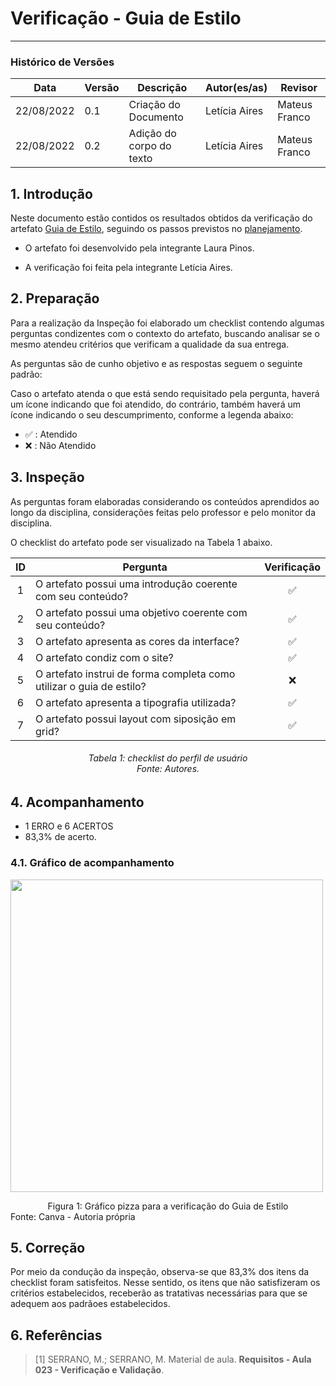 # Verificação - Guia de Estilo
***

### Histórico de Versões

**Data** | **Versão** | **Descrição** | **Autor(es/as)** | **Revisor** |
--- | --- | --- | --- | --- |
22/08/2022 | 0.1 | Criação do Documento | Letícia Aires | Mateus Franco
22/08/2022 | 0.2 | Adição do corpo do texto | Letícia Aires | Mateus Franco

## 1. Introdução

Neste documento estão contidos os resultados obtidos da verificação do artefato [Guia de Estilo](../analise-de-requisitos/guia-de-estilo.md), seguindo os passos previstos no [planejamento](planejamento-geral.md).

* O artefato foi desenvolvido pela integrante Laura Pinos.

* A verificação foi feita pela integrante Letícia Aires.


## 2. Preparação

Para a realização da Inspeção foi elaborado um checklist contendo algumas perguntas condizentes com o contexto do artefato, buscando analisar se o mesmo atendeu critérios que verificam a qualidade da sua entrega.

As perguntas são de cunho objetivo e as respostas seguem o seguinte padrão:

Caso o artefato atenda o que está sendo requisitado pela pergunta, haverá um ícone indicando que foi atendido, do contrário, também haverá um ícone indicando o seu descumprimento, conforme a legenda abaixo:

- ✅ : Atendido
- ❌ : Não Atendido

## 3. Inspeção

As perguntas foram elaboradas considerando os conteúdos aprendidos ao longo da disciplina, considerações feitas pelo professor e pelo monitor da disciplina.

O checklist do artefato pode ser visualizado na Tabela 1 abaixo.

|ID|Pergunta| Verificação |
|:---:|-------------|:--------:|
| 1 | O artefato possui uma introdução coerente com seu conteúdo? |✅ |
| 2 | O artefato possui uma objetivo coerente com seu conteúdo? |✅ |
| 3 | O artefato apresenta as cores da interface?| ✅|
| 4 | O artefato condiz com o site?| ✅|
| 5 | O artefato instrui de forma completa como utilizar o guia de estilo? | ❌|
| 6 | O artefato apresenta a tipografia utilizada?| ✅|
| 7 | O artefato possui layout com siposição em grid? | ✅|

<h6 align = "center">Tabela 1: checklist do perfil de usuário <br>Fonte: Autores. </h6>

## 4. Acompanhamento

- 1 ERRO e 6 ACERTOS
- 83,3% de acerto.

### 4.1. Gráfico de acompanhamento

<img src="https://user-images.githubusercontent.com/72623771/186043126-8ad2c9e6-1286-4f4c-9d52-c1cd3a247a0b.png" width=500px></img>

<figcaption align='center'>Figura 1: Gráfico pizza para a verificação do Guia de Estilo</figcaption>

<figcaption>Fonte: Canva - Autoria própria</figcaption> 

## 5. Correção

Por meio da condução da inspeção, observa-se que 83,3% dos itens da checklist foram satisfeitos.  Nesse sentido, os itens que não satisfizeram os critérios estabelecidos, receberão as tratativas necessárias para que se adequem aos padrãoes estabelecidos.

## 6. Referências

> [1] SERRANO, M.; SERRANO, M. Material de aula. **Requisitos - Aula 023 - Verificação e Validação**.
